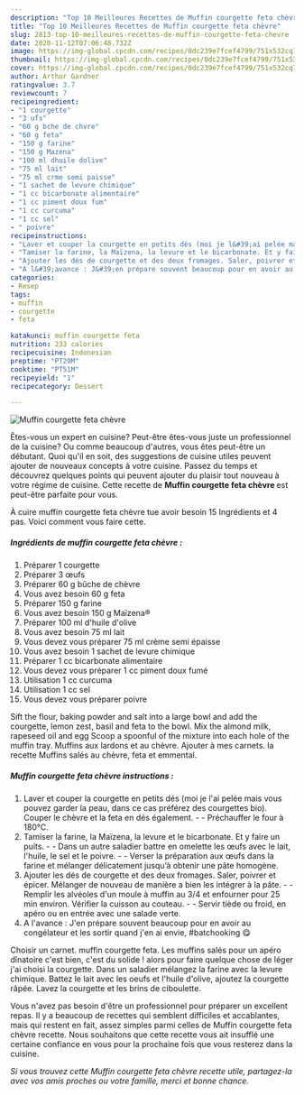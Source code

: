 ```yaml
---
description: "Top 10 Meilleures Recettes de Muffin courgette feta chèvre"
title: "Top 10 Meilleures Recettes de Muffin courgette feta chèvre"
slug: 2813-top-10-meilleures-recettes-de-muffin-courgette-feta-chevre
date: 2020-11-12T07:06:48.732Z
image: https://img-global.cpcdn.com/recipes/0dc239e7fcef4799/751x532cq70/muffin-courgette-feta-chevre-photo-principale-de-la-recette.jpg
thumbnail: https://img-global.cpcdn.com/recipes/0dc239e7fcef4799/751x532cq70/muffin-courgette-feta-chevre-photo-principale-de-la-recette.jpg
cover: https://img-global.cpcdn.com/recipes/0dc239e7fcef4799/751x532cq70/muffin-courgette-feta-chevre-photo-principale-de-la-recette.jpg
author: Arthur Gardner
ratingvalue: 3.7
reviewcount: 7
recipeingredient:
- "1 courgette"
- "3 ufs"
- "60 g bche de chvre"
- "60 g feta"
- "150 g farine"
- "150 g Mazena"
- "100 ml dhuile dolive"
- "75 ml lait"
- "75 ml crme semi paisse"
- "1 sachet de levure chimique"
- "1 cc bicarbonate alimentaire"
- "1 cc piment doux fum"
- "1 cc curcuma"
- "1 cc sel"
- " poivre"
recipeinstructions:
- "Laver et couper la courgette en petits dés (moi je l&#39;ai pelée mais vous pouvez garder la peau, dans ce cas préférez des courgettes bio). Couper le chèvre et la feta en dés également.  Préchauffer le four à 180°C."
- "Tamiser la farine, la Maïzena, la levure et le bicarbonate. Et y faire un puits.  Dans un autre saladier battre en omelette les œufs avec le lait, l&#39;huile, le sel et le poivre.  Verser la préparation aux œufs dans la farine et mélanger délicatement jusqu’à obtenir une pâte homogène."
- "Ajouter les dés de courgette et des deux fromages. Saler, poivrer et épicer. Mélanger de nouveau de manière a bien les intégrer à la pâte.  Remplir les alvéoles d&#39;un moule à muffin au 3/4 et enfourner pour 25 min environ. Vérifier la cuisson au couteau.  Servir tiède ou froid, en apéro ou en entrée avec une salade verte."
- "A l&#39;avance : J&#39;en prépare souvent beaucoup pour en avoir au congélateur et les sortir quand j&#39;en ai envie, #batchooking 😋"
categories:
- Resep
tags:
- muffin
- courgette
- feta

katakunci: muffin courgette feta 
nutrition: 233 calories
recipecuisine: Indonesian
preptime: "PT29M"
cooktime: "PT51M"
recipeyield: "1"
recipecategory: Dessert

---
```



![Muffin courgette feta chèvre](https://img-global.cpcdn.com/recipes/0dc239e7fcef4799/751x532cq70/muffin-courgette-feta-chevre-photo-principale-de-la-recette.jpg)

Êtes-vous un expert en cuisine? Peut-être êtes-vous juste un professionnel de la cuisine? Ou comme beaucoup d'autres, vous êtes peut-être un débutant. Quoi qu'il en soit, des suggestions de cuisine utiles peuvent ajouter de nouveaux concepts à votre cuisine. Passez du temps et découvrez quelques points qui peuvent ajouter du plaisir tout nouveau à votre régime de cuisine. Cette recette de <strong> Muffin courgette feta chèvre </strong> est peut-être parfaite pour vous.

<!--inarticleads1-->

À cuire muffin courgette feta chèvre tue avoir besoin 15 Ingrédients et 4 pas. Voici comment vous faire cette.

##### Ingrédients de muffin courgette feta chèvre :

1. Préparer 1 courgette
1. Préparer 3 œufs
1. Préparer 60 g bûche de chèvre
1. Vous avez besoin 60 g feta
1. Préparer 150 g farine
1. Vous avez besoin 150 g Maïzena®
1. Préparer 100 ml d&#39;huile d&#39;olive
1. Vous avez besoin 75 ml lait
1. Vous devez vous préparer 75 ml crème semi épaisse
1. Vous avez besoin 1 sachet de levure chimique
1. Préparer 1 cc bicarbonate alimentaire
1. Vous devez vous préparer 1 cc piment doux fumé
1. Utilisation 1 cc curcuma
1. Utilisation 1 cc sel
1. Vous devez vous préparer  poivre


Sift the flour, baking powder and salt into a large bowl and add the courgette, lemon zest, basil and feta to the bowl. Mix the almond milk, rapeseed oil and egg Scoop a spoonful of the mixture into each hole of the muffin tray. Muffins aux lardons et au chèvre. Ajouter à mes carnets. la recette Muffins salés au chèvre, feta et emmental. 

<!--inarticleads2-->

##### Muffin courgette feta chèvre instructions :

1. Laver et couper la courgette en petits dés (moi je l&#39;ai pelée mais vous pouvez garder la peau, dans ce cas préférez des courgettes bio). Couper le chèvre et la feta en dés également. -  - Préchauffer le four à 180°C.
1. Tamiser la farine, la Maïzena, la levure et le bicarbonate. Et y faire un puits. -  - Dans un autre saladier battre en omelette les œufs avec le lait, l&#39;huile, le sel et le poivre. -  - Verser la préparation aux œufs dans la farine et mélanger délicatement jusqu’à obtenir une pâte homogène.
1. Ajouter les dés de courgette et des deux fromages. Saler, poivrer et épicer. Mélanger de nouveau de manière a bien les intégrer à la pâte. -  - Remplir les alvéoles d&#39;un moule à muffin au 3/4 et enfourner pour 25 min environ. Vérifier la cuisson au couteau. -  - Servir tiède ou froid, en apéro ou en entrée avec une salade verte.
1. A l&#39;avance : J&#39;en prépare souvent beaucoup pour en avoir au congélateur et les sortir quand j&#39;en ai envie, #batchooking 😋


Choisir un carnet. muffin courgette feta. Les muffins salés pour un apéro dînatoire c&#39;est bien, c&#39;est du solide ! alors pour faire quelque chose de léger j&#39;ai choisi la courgette. Dans un saladier mélangez la farine avec la levure chimique. Battez le lait avec les oeufs et l&#39;huile d&#39;olive, ajoutez la courgette râpée. Lavez la courgette et les brins de ciboulette. 

<!--inarticleads1-->

<p>
Vous n'avez pas besoin d'être un professionnel pour préparer un excellent repas. Il y a beaucoup de recettes qui semblent difficiles et accablantes, mais qui restent en fait, assez simples parmi celles de Muffin courgette feta chèvre recette. Nous souhaitons que cette recette vous ait insufflé une certaine confiance en vous pour la prochaine fois que vous resterez dans la cuisine.
</p>

<p>
<i>Si vous trouvez cette Muffin courgette feta chèvre recette utile, partagez-la avec vos amis proches ou votre famille, merci et bonne chance.</i>
</p>
